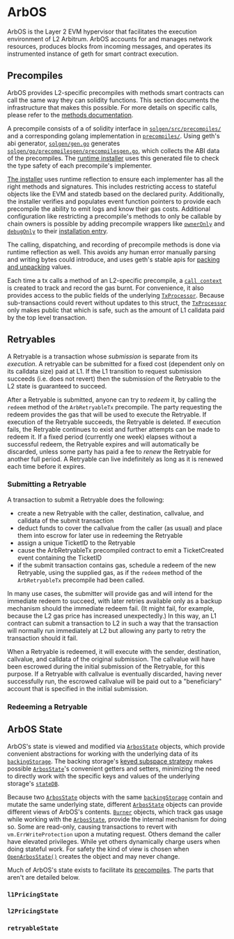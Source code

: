 # ArbOS

ArbOS is the Layer 2 EVM hypervisor that facilitates the execution environment of L2 Arbitrum. ArbOS accounts for and manages network resources, produces blocks from incoming messages, and operates its instrumented instance of geth for smart contract execution.

## Precompiles

ArbOS provides L2-specific precompiles with methods smart contracts can call the same way they can solidity functions. This section documents the infrastructure that makes this possible. For more details on specific calls, please refer to the [methods documentation](Precompiles.md).

A precompile consists of a of solidity interface in [`solgen/src/precompiles/`](https://github.com/OffchainLabs/nitro/tree/new-retryables/solgen/src/precompiles) and a corresponding golang implementation in [`precompiles/`](https://github.com/OffchainLabs/nitro/tree/new-retryables/precompiles). Using geth's abi generator, [`solgen/gen.go`](https://github.com/OffchainLabs/nitro/blob/new-retryables/solgen/gen.go) generates [`solgen/go/precompilesgen/precompilesgen.go`](https://github.com/OffchainLabs/nitro/blob/ac5994e4ecf8c33a54d41c8a288494fbbdd207eb/solgen/gen.go#L55), which collects the ABI data of the precompiles. The [runtime installer](https://github.com/OffchainLabs/nitro/blob/ac5994e4ecf8c33a54d41c8a288494fbbdd207eb/precompiles/precompile.go#L365) uses this generated file to check the type safety of each precompile's implementer.

[The installer](https://github.com/OffchainLabs/nitro/blob/ac5994e4ecf8c33a54d41c8a288494fbbdd207eb/precompiles/precompile.go#L365) uses runtime reflection to ensure each implementer has all the right methods and signatures. This includes restricting access to stateful objects like the EVM and statedb based on the declared purity. Additionally, the installer verifies and populates event function pointers to provide each precompile the ability to emit logs and know their gas costs. Additional configuration like restricting a precompile's methods to only be callable by chain owners is possible by adding precompile wrappers like [`ownerOnly`](https://github.com/OffchainLabs/nitro/blob/ac5994e4ecf8c33a54d41c8a288494fbbdd207eb/precompiles/wrapper.go#L59) and [`debugOnly`](https://github.com/OffchainLabs/nitro/blob/ac5994e4ecf8c33a54d41c8a288494fbbdd207eb/precompiles/wrapper.go#L26) to their [installation entry](https://github.com/OffchainLabs/nitro/blob/ac5994e4ecf8c33a54d41c8a288494fbbdd207eb/precompiles/precompile.go#L390).

The calling, dispatching, and recording of precompile methods is done via runtime reflection as well. This avoids any human error manually parsing and writing bytes could introduce, and uses geth's stable apis for [packing and unpacking](https://github.com/OffchainLabs/nitro/blob/ac5994e4ecf8c33a54d41c8a288494fbbdd207eb/precompiles/precompile.go#L401) values.

Each time a tx calls a method of an L2-specific precompile, a [`call context`](https://github.com/OffchainLabs/nitro/blob/ac5994e4ecf8c33a54d41c8a288494fbbdd207eb/precompiles/context.go#L21) is created to track and record the gas burnt. For convenience, it also provides access to the public fields of the underlying [`TxProcessor`](https://github.com/OffchainLabs/nitro/blob/ac5994e4ecf8c33a54d41c8a288494fbbdd207eb/arbos/tx_processor.go#L26). Because sub-transactions could revert without updates to this struct, the [`TxProcessor`](https://github.com/OffchainLabs/nitro/blob/ac5994e4ecf8c33a54d41c8a288494fbbdd207eb/arbos/tx_processor.go#L26) only makes public that which is safe, such as the amount of L1 calldata paid by the top level transaction.

## Retryables

A Retryable is a transaction whose *submission* is separate from its *execution*.   A retryable can be submitted for a fixed cost (dependent only on its calldata size) paid at L1.  If the L1 transition to request submission succeeds (i.e. does not revert) then the submission of the Retryable to the L2 state is guaranteed to succeed.

After a Retryable is submitted, anyone can try to *redeem* it, by calling the `redeem` method of the `ArbRetryableTx` precompile.  The party requesting the redeem provides the gas that will be used to execute the Retryable.  If execution of the Retryable succeeds, the Retryable is deleted.  If execution fails, the Retryable continues to exist and further attempts can be made to redeem it.  If a fixed period (currently one week) elapses without a successful redeem, the Retryable expires and will automatically be discarded, unless some party has paid a fee to *renew* the Retryable for another full period.  A Retryable can live indefinitely as long as it is renewed each time before it expires.

### Submitting a Retryable

A transaction to submit a Retryable does the following:

* create a new Retryable with the caller, destination, callvalue, and calldata of the submit transaction
* deduct funds to cover the callvalue from the caller (as usual) and place them into escrow for later use in redeeming the Retryable
* assign a unique TicketID to the Retryable
* cause the ArbRetryableTx precompiled contract to emit a TicketCreated event containing the TicketID
* if the submit transaction contains gas, schedule a redeem of the new Retryable, using the supplied gas, as if the `redeem` method of the `ArbRetryableTx` precompile had been called.

In many use cases, the submitter will provide gas and will intend for the immediate redeem to succeed, with later retries available only as a backup mechanism should the immediate redeem fail. (It might fail, for example, because the L2 gas price has increased unexpectedly.) In this way, an L1 contract can submit a transaction to L2 in such a way that the transaction will normally run immediately at L2 but allowing any party to retry the transaction should it fail.

When a Retryable is redeemed, it will execute with the sender, destination, callvalue, and calldata of the original submission. The callvalue will have been escrowed during the initial submission of the Retryable, for this purpose.  If a Retryable with callvalue is eventually discarded, having never successfully run, the escrowed callvalue will be paid out to a "beneficiary" account that is specified in the initial submission.

### Redeeming a Retryable

## ArbOS State

ArbOS's state is viewed and modified via [`ArbosState`][ArbosState_link] objects, which provide convenient abstractions for working with the underlying data of its [`backingStorage`][BackingStorage_link]. The backing storage's [keyed subspace strategy][subspace_link] makes possible [`ArbosState`][ArbosState_link]'s convenient getters and setters, minimizing the need to directly work with the specific keys and values of the underlying storage's [`stateDB`][stateDB_link].

Because two [`ArbosState`][ArbosState_link] objects with the same [`backingStorage`][BackingStorage_link] contain and mutate the same underlying state, different [`ArbosState`][ArbosState_link] objects can provide different views of ArbOS's contents. [`Burner`][Burner_link] objects, which track gas usage while working with the [`ArbosState`][ArbosState_link], provide the internal mechanism for doing so. Some are read-only, causing transactions to revert with `vm.ErrWriteProtection` upon a mutating request. Others demand the caller have elevated privileges. While yet others dynamically charge users when doing stateful work. For safety the kind of view is chosen when [`OpenArbosState()`][OpenArbosState_link] creates the object and may never change. 

Much of ArbOS's state exists to facilitate its [precompiles](Precompiles.md). The parts that aren't are detailed below.

### `l1PricingState`

### `l2PricingState`

### `retryableState`

[BackingStorage_link]: todo
[ArbosState_link]: todo
[stateDB_link]: todo
[subspace_link]: todo
[OpenArbosState_link]: todo
[Burner_link]: todo



